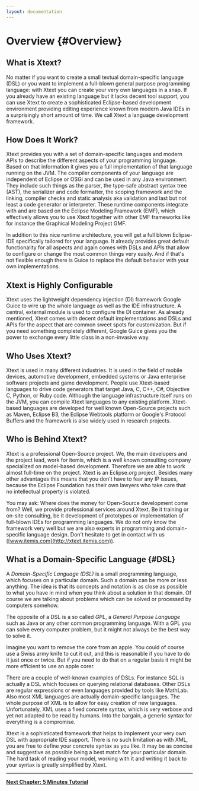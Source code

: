 ```yaml
---
layout: documentation
---
```


# Overview {#Overview}

## What is Xtext?

No matter if you want to create a small textual domain-specific language (DSL) or you want to implement a full-blown general purpose programming language: with Xtext you can create your very own languages in a snap. If you already have an existing language but it lacks decent tool support, you can use Xtext to create a sophisticated Eclipse-based development environment providing editing experience known from modern Java IDEs in a surprisingly short amount of time. We call Xtext a language development framework. 

## How Does It Work?

Xtext provides you with a set of domain-specific languages and modern APIs to describe the different aspects of your programming language. Based on that information it gives you a full implementation of that language running on the JVM. The compiler components of your language are independent of Eclipse or OSGi and can be used in any Java environment. They include such things as the parser, the type-safe abstract syntax tree (AST), the serializer and code formatter, the scoping framework and the linking, compiler checks and static analysis aka validation and last but not least a code generator or interpreter. These runtime components integrate with and are based on the Eclipse Modeling Framework (EMF), which effectively allows you to use Xtext together with other EMF frameworks like for instance the Graphical Modeling Project GMF.

In addition to this nice runtime architecture, you will get a full blown Eclipse-IDE specifically tailored for your language. It already provides great default functionality for all aspects and again comes with DSLs and APIs that allow to configure or change the most common things very easily. And if that's not flexible enough there is Guice to replace the default behavior with your own implementations.

## Xtext is Highly Configurable

Xtext uses the lightweight dependency injection (DI) framework Google Guice to wire up the whole language as well as the IDE infrastructure. A central, external module is used to configure the DI container. As already mentioned, Xtext comes with decent default implementations and DSLs and APIs for the aspect that are common sweet spots for customization. But if you need something completely different, Google Guice gives you the power to exchange every little class in a non-invasive way.

## Who Uses Xtext?

Xtext is used in many different industries. It is used in the field of mobile devices, automotive development, embedded systems or Java enterprise software projects and game development. People use Xtext-based languages to drive code generators that target Java, C, C++, C#, Objective C, Python, or Ruby code. Although the language infrastructure itself runs on the JVM, you can compile Xtext languages to any existing platform. Xtext-based languages are developed for well known Open-Source projects such as Maven, Eclipse B3, the Eclipse Webtools platform or Google's Protocol Buffers and the framework is also widely used in research projects. 

## Who is Behind Xtext?

Xtext is a professional Open-Source project. We, the main developers and the project lead, work for itemis, which is a well known consulting company specialized on model-based development. Therefore we are able to work almost full-time on the project. Xtext is an Eclipse.org project. Besides many other advantages this means that you don't have to fear any IP issues, because the Eclipse Foundation has their own lawyers who take care that no intellectual property is violated. 

You may ask: Where does the money for Open-Source development come from? Well, we provide professional services around Xtext. Be it training or on-site consulting, be it development of prototypes or implementation of full-blown IDEs for programming languages. We do not only know the framework very well but we are also experts in programming and domain-specific language design. Don't hesitate to get in contact with us ([www.itemis.com](http://xtext.itemis.com)).

## What is a Domain-Specific Language {#DSL}

A *Domain-Specific Language (DSL)* is a small programming language, which focuses on a particular domain. Such a domain can be more or less anything. The idea is that its concepts and notation is as close as possible to what you have in mind when you think about a solution in that domain. Of course we are talking about problems which can be solved or processed by computers somehow.

The opposite of a DSL is a so called *GPL*, a *General Purpose Language* such as Java or any other common programming language. With a GPL you can solve every computer problem, but it might not always be the best way to solve it.

Imagine you want to remove the core from an apple. You could of course use a Swiss army knife to cut it out, and this is reasonable if you have to do it just once or twice. But if you need to do that on a regular basis it might be more efficient to use an apple corer.

There are a couple of well-known examples of DSLs. For instance SQL is actually a DSL which focuses on querying relational databases. Other DSLs are regular expressions or even languages provided by tools like MathLab. Also most XML languages are actually domain-specific languages. The whole purpose of XML is to allow for easy creation of new languages. Unfortunately, XML uses a fixed concrete syntax, which is very verbose and yet not adapted to be read by humans. Into the bargain, a generic syntax for everything is a compromise.

Xtext is a sophisticated framework that helps to implement your very own DSL with appropriate IDE support. There is no such limitation as with XML, you are free to define your concrete syntax as you like. It may be as concise and suggestive as possible being a best match for your particular domain. The hard task of reading your model, working with it and writing it back to your syntax is greatly simplified by Xtext.

---

**[Next Chapter: 5 Minutes Tutorial](11_five_minutes.html)**